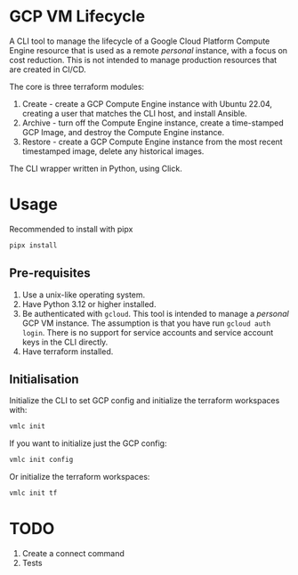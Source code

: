 # GCP VM Lifecycle

A CLI tool to manage the lifecycle of a Google Cloud Platform Compute Engine resource that is used as a remote *personal* instance, with a focus on cost reduction. This is not intended to manage production resources that are created in CI/CD.

The core is three terraform modules:
1. Create - create a GCP Compute Engine instance with Ubuntu 22.04, creating a user that matches the CLI host, and install Ansible.
2. Archive - turn off the Compute Engine instance, create a time-stamped GCP Image, and destroy the Compute Engine instance.
3. Restore - create a GCP Compute Engine instance from the most recent timestamped image, delete any historical images.

The CLI wrapper written in Python, using Click.

# Usage

Recommended to install with pipx

```bash
pipx install
```

## Pre-requisites

1. Use a unix-like operating system.
2. Have Python 3.12 or higher installed.
3. Be authenticated with `gcloud`. This tool is intended to manage a *personal* GCP VM instance. The assumption is that you have run `gcloud auth login`. There is no support for service accounts and service account keys in the CLI directly.
4. Have terraform installed.

## Initialisation

Initialize the CLI to set GCP config and initialize the terraform workspaces with:

```bash
vmlc init
```

If you want to initialize just the GCP config:

```bash
vmlc init config
```

Or initialize the terraform workspaces:

```bash
vmlc init tf
```



# TODO

1. Create a connect command
2. Tests
